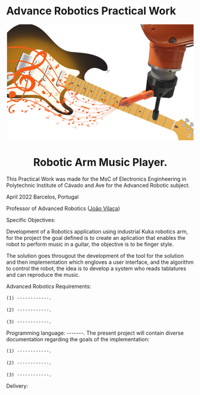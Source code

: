 # Advance Robotics Practical Work

<p align="center">
    <img alt="kustic Logo" src="https://github.com/JoaquinDillen/RA_TP/blob/main/Tooltip%20design/Ilustrations%20and%20Renders/Kustic.png?raw=true" width="500" />
    <h1 align="center">Robotic Arm Music Player.</h1>
    </p>


This Practical Work was made for the MsC of Electronics Enginheering in Polytechnic Institute of Cávado and Ave for the Advanced Robotic subject.

April 2022 Barcelos, Portugal

Professor of Advanced Robotics ([João Vilaça](https://www.linkedin.com/in/jo%C3%A3o-l-vila%C3%A7a-38854320/))

Specific Objectives:

  Development of a Robotics application using industrial Kuka robotics arm, for the project the goal defined is to create an aplication that enables the robot to perform music in a guitar, the objective is to be finger style. 
  
  The solution goes througout the development of the tool for the solution and then implementation which engloves a user interface, and the algorithm to control the 
robot, the idea is to develop a system who reads tablatures and can reproduce the music. 

  Advanced Robotics Requirements:
  
    (1) ------------.
  
    (2) ------------.
    
    (3) ------------.
  
Programming language: -------.
    The present project will contain diverse documentation regarding the goals of the implementation:
 
    (1) ------------.
  
    (2) ------------.
  
    (3) ------------.
  


Delivery:

